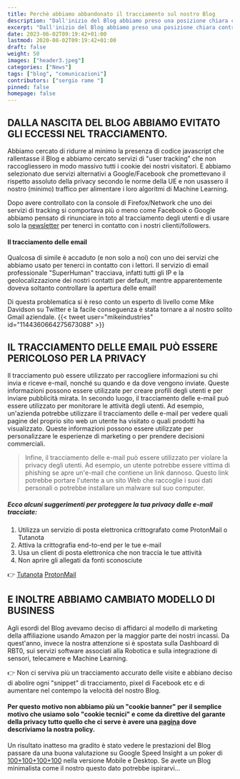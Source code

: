```yaml
---
title: Perchè abbiamo abbandonato il tracciamento sul nostro Blog
description: "Dall'inizio del Blog abbiamo preso una posizione chiara contro il tracciamento sul web e da quando ci siamo resi conto che il nostro vecchio fornitore di dati utente si comportava più o meno come Facebook o Google abbiamo pensato di rinunciare in toto al tracciamento degli utenti e di usare solo la newsletter per tenerci in contatto con chi ci segue dal 2018."
excerpt: "Dall'inizio del Blog abbiamo preso una posizione chiara contro il tracciamento sul web e da quando ci siamo resi conto che il nostro vecchio fornitore di dati utente si comportava più o meno come Facebook o Google abbiamo pensato di rinunciare in toto al tracciamento degli utenti e di usare solo la newsletter per tenerci in contatto con chi ci segue dal 2018..."
date: 2023-06-02T09:19:42+01:00
lastmod: 2020-08-02T09:19:42+01:00
draft: false
weight: 50
images: ["header3.jpeg"]
categories: ["News"]
tags: ["blog", "comunicazioni"]
contributors: ["sergio rame "]
pinned: false
homepage: false
---
```




## DALLA NASCITA DEL BLOG ABBIAMO EVITATO GLI ECCESSI NEL TRACCIAMENTO.

Abbiamo cercato di ridurre al minimo la presenza di codice javascript che rallentasse il Blog e abbiamo cercato servizi di "user tracking" che non raccogliessero in modo massivo tutti i cookie dei nostri visitatori. E abbiamo selezionato due servizi alternativi a Google/Facebook che promettevano il rispetto assoluto della privacy secondo le norme della UE e non usassero il nostro (minimo) traffico per alimentare i loro algoritmi di Machine Learning.

Dopo avere controllato con la console di Firefox/Network che uno dei servizi di tracking si comportava più o meno come Facebook o Google abbiamo pensato di rinunciare in toto al tracciamento degli utenti e di usare solo la [newsletter](https://www.robotdazero.it/newsletter/) per tenerci in contatto con i nostri clienti/followers.

#### Il tracciamento delle email

Qualcosa di simile è accaduto (e non solo a noi) con uno dei servizi che abbiamo usato per tenerci in contatto con i lettori. Il servizio di email professionale "SuperHuman" tracciava, infatti tutti gli IP e la geolocalizzazione dei nostri contatti per default, mentre apparentemente doveva soltanto controllare la apertura delle email!

Di questa problematica si è reso conto un esperto di livello come Mike Davidson su Twitter e la facile conseguenza è stata tornare a al nostro solito Gmail aziendale.
{{< tweet user="mikeindustries" id="1144360664275673088" >}}




## IL TRACCIAMENTO DELLE EMAIL PUÒ ESSERE PERICOLOSO PER LA PRIVACY

Il tracciamento può essere utilizzato per raccogliere informazioni su chi invia e riceve e-mail, nonché su quando e da dove vengono inviate. Queste informazioni possono essere utilizzate per creare profili degli utenti e per inviare pubblicità mirata. In secondo luogo, il tracciamento delle e-mail può essere utilizzato per monitorare le attività degli utenti. Ad esempio, un'azienda potrebbe utilizzare il tracciamento delle e-mail per vedere quali pagine del proprio sito web un utente ha visitato o quali prodotti ha visualizzato. Queste informazioni possono essere utilizzate per personalizzare le esperienze di marketing o per prendere decisioni commerciali. 

> Infine, il tracciamento delle e-mail può essere utilizzato per violare la privacy degli utenti. Ad esempio, un utente potrebbe essere vittima di phishing se apre un'e-mail che contiene un link dannoso. Questo link potrebbe portare l'utente a un sito Web che raccoglie i suoi dati personali o potrebbe installare un malware sul suo computer.

##### Ecco alcuni suggerimenti per proteggere la tua privacy dalle e-mail tracciate:

1. Utilizza un servizio di posta elettronica crittografato come ProtonMail o Tutanota
2. Attiva la crittografia end-to-end per le tue e-mail
3. Usa un client di posta elettronica che non traccia le tue attività
4. Non aprire gli allegati da fonti sconosciute

<div class="alert alert-doks d-flexflex-shrink-1" role="alert"> 👉
<a href="https://tutanota.com/" target="_blank" rel="noopener">Tutanota</a>
<a href="https://proton.me/" target="_blank" rel="noopener">ProtonMail</a>
</div>


## E INOLTRE ABBIAMO CAMBIATO MODELLO DI BUSINESS

Agli esordi del Blog avevamo deciso di affidarci al modello di marketing della affiliazione usando Amazon per la maggior parte dei nostri incassi. Da quest'anno, invece la nostra attenzione si è spostata sulla Dashboard di RBT0, sui servizi software associati alla Robotica e sulla integrazione di sensori, telecamere e Machine Learning.

<div class="alert alert-doks d-flexflex-shrink-1" role="alert">
👉 Non ci serviva più un tracciamento accurato delle visite e abbiano deciso di abolire ogni "snippet" di tracciamento, pixel di Facebook etc e di aumentare nel contempo la velocità del nostro Blog.
</div>

#### Per questo motivo non abbiamo più un "cookie banner" per il semplice motivo che usiamo solo "cookie tecnici" e come da direttive del garante della privacy tutto quello che ci serve è avere una <a href="https://www.robotdazero.it/privacy/" target="_blank" rel="noopener">pagina</a> dove descriviamo la nostra policy.

Un risultato inatteso ma gradito è stato vedere le prestazioni del Blog passare da una buona valutazione su Google Speed Insight a un poker di [100+100+100+100](https://pagespeed.web.dev/analysis/https-www-robotdazero-it/y2yp1eooyr?form_factor=mobile) nella versione Mobile e Desktop. Se avete un Blog minimalista come il nostro questo dato potrebbe ispirarvi...




